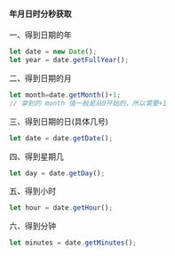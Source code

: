 #### 年月日时分秒获取

一、得到日期的年
```js
let date = new Date(); 
let year = date.getFullYear();
```

二、得到日期的月
```js
let month=date.getMonth()+1;
// 拿到的 month 值一般是从0开始的，所以需要+1
```
三、得到日期的日(具体几号)
```js
let date = date.getDate();
```
四、得到星期几
```js
let day = date.getDay();
```
五、得到小时
```js
let hour = date.getHour();
```
六、得到分钟
```js
let minutes = date.getMinutes();
```

